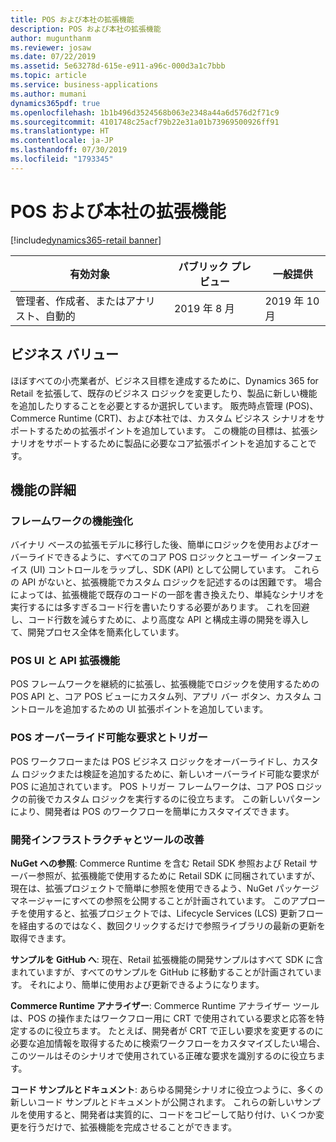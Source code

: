 ```yaml
---
title: POS および本社の拡張機能
description: POS および本社の拡張機能
author: mugunthanm
ms.reviewer: josaw
ms.date: 07/22/2019
ms.assetid: 5e63278d-615e-e911-a96c-000d3a1c7bbb
ms.topic: article
ms.service: business-applications
ms.author: mumani
dynamics365pdf: true
ms.openlocfilehash: 1b1b496d3524568b063e2348a44a6d576d2f71c9
ms.sourcegitcommit: 4101748c25acf79b22e31a01b73969500926ff91
ms.translationtype: HT
ms.contentlocale: ja-JP
ms.lasthandoff: 07/30/2019
ms.locfileid: "1793345"
---
```

# <a name="pos-and-headquarters-extensions"></a>POS および本社の拡張機能
[!include[dynamics365-retail banner](../includes/dynamics365-retail.md)]

| 有効対象    |  パブリック プレビュー | 一般提供 | 
| ---------- | ---------- |---------- |
|管理者、作成者、またはアナリスト、自動的|2019 年 8 月| 2019 年 10 月|


## <a name="business-value"></a>ビジネス バリュー
<!-- bv start -->
ほぼすべての小売業者が、ビジネス目標を達成するために、Dynamics 365 for Retail を拡張して、既存のビジネス ロジックを変更したり、製品に新しい機能を追加したりすることを必要とするか選択しています。 販売時点管理 (POS)、Commerce Runtime (CRT)、および本社では、カスタム ビジネス シナリオをサポートするための拡張ポイントを追加しています。 この機能の目標は、拡張シナリオをサポートするために製品に必要なコア拡張ポイントを追加することです。
<!-- bv end -->



## <a name="feature-details"></a>機能の詳細
<!--feature detail start -->
### <a name="framework-enhancements"></a>フレームワークの機能強化
バイナリ ベースの拡張モデルに移行した後、簡単にロジックを使用およびオーバーライドできるように、すべてのコア POS ロジックとユーザー インターフェイス (UI) コントロールをラップし、SDK (API) として公開しています。 これらの API がないと、拡張機能でカスタム ロジックを記述するのは困難です。 場合によっては、拡張機能で既存のコードの一部を書き換えたり、単純なシナリオを実行するには多すぎるコード行を書いたりする必要があります。 これを回避し、コード行数を減らすために、より高度な API と構成主導の開発を導入して、開発プロセス全体を簡素化しています。    

### <a name="pos-ui-and-api-extension"></a>POS UI と API 拡張機能
POS フレームワークを継続的に拡張し、拡張機能でロジックを使用するための POS API と、コア POS ビューにカスタム列、アプリ バー ボタン、カスタム コントロールを追加するための UI 拡張ポイントを追加しています。

### <a name="pos-overridable-requests-and-triggers"></a>POS オーバーライド可能な要求とトリガー
POS ワークフローまたは POS ビジネス ロジックをオーバーライドし、カスタム ロジックまたは検証を追加するために、新しいオーバーライド可能な要求が POS に追加されています。 POS トリガー フレームワークは、コア POS ロジックの前後でカスタム ロジックを実行するのに役立ちます。 この新しいパターンにより、開発者は POS のワークフローを簡単にカスタマイズできます。

### <a name="dev-infrastructure-and-tools-improvements"></a>開発インフラストラクチャとツールの改善

**NuGet への参照**: Commerce Runtime を含む Retail SDK 参照および Retail サーバー参照が、拡張機能で使用するために Retail SDK に同梱されていますが、現在は、拡張プロジェクトで簡単に参照を使用できるよう、NuGet パッケージ マネージャーにすべての参照を公開することが計画されています。 このアプローチを使用すると、拡張プロジェクトでは、Lifecycle Services (LCS) 更新フローを経由するのではなく、数回クリックするだけで参照ライブラリの最新の更新を取得できます。

**サンプルを GitHub へ**: 現在、Retail 拡張機能の開発サンプルはすべて SDK に含まれていますが、すべてのサンプルを GitHub に移動することが計画されています。 それにより、簡単に使用および更新できるようになります。

**Commerce Runtime アナライザー**: Commerce Runtime アナライザー ツールは、POS の操作またはワークフロー用に CRT で使用されている要求と応答を特定するのに役立ちます。 たとえば、開発者が CRT で正しい要求を変更するのに必要な追加情報を取得するために検索ワークフローをカスタマイズしたい場合、このツールはそのシナリオで使用されている正確な要求を識別するのに役立ちます。  

**コード サンプルとドキュメント**: あらゆる開発シナリオに役立つように、多くの新しいコード サンプルとドキュメントが公開されます。 これらの新しいサンプルを使用すると、開発者は実質的に、コードをコピーして貼り付け、いくつか変更を行うだけで、拡張機能を完成させることができます。
<!--feature detail end -->











